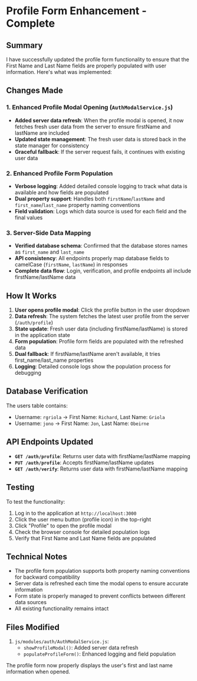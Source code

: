# Profile Form Enhancement - Complete

## Summary

I have successfully updated the profile form functionality to ensure that the First Name and Last Name fields are properly populated with user information. Here's what was implemented:

## Changes Made

### 1. Enhanced Profile Modal Opening (`AuthModalService.js`)
- **Added server data refresh**: When the profile modal is opened, it now fetches fresh user data from the server to ensure firstName and lastName are included
- **Updated state management**: The fresh user data is stored back in the state manager for consistency
- **Graceful fallback**: If the server request fails, it continues with existing user data

### 2. Enhanced Profile Form Population
- **Verbose logging**: Added detailed console logging to track what data is available and how fields are populated
- **Dual property support**: Handles both `firstName`/`lastName` and `first_name`/`last_name` property naming conventions
- **Field validation**: Logs which data source is used for each field and the final values

### 3. Server-Side Data Mapping
- **Verified database schema**: Confirmed that the database stores names as `first_name` and `last_name`
- **API consistency**: All endpoints properly map database fields to camelCase (`firstName`, `lastName`) in responses
- **Complete data flow**: Login, verification, and profile endpoints all include firstName/lastName data

## How It Works

1. **User opens profile modal**: Click the profile button in the user dropdown
2. **Data refresh**: The system fetches the latest user profile from the server (`/auth/profile`)
3. **State update**: Fresh user data (including firstName/lastName) is stored in the application state
4. **Form population**: Profile form fields are populated with the refreshed data
5. **Dual fallback**: If firstName/lastName aren't available, it tries first_name/last_name properties
6. **Logging**: Detailed console logs show the population process for debugging

## Database Verification

The users table contains:
- Username: `rgriola` → First Name: `Richard`, Last Name: `Griola`
- Username: `jono` → First Name: `Jon`, Last Name: `Obeirne`

## API Endpoints Updated

- **`GET /auth/profile`**: Returns user data with firstName/lastName mapping
- **`PUT /auth/profile`**: Accepts firstName/lastName updates
- **`GET /auth/verify`**: Returns user data with firstName/lastName mapping

## Testing

To test the functionality:
1. Log in to the application at `http://localhost:3000`
2. Click the user menu button (profile icon) in the top-right
3. Click "Profile" to open the profile modal
4. Check the browser console for detailed population logs
5. Verify that First Name and Last Name fields are populated

## Technical Notes

- The profile form population supports both property naming conventions for backward compatibility
- Server data is refreshed each time the modal opens to ensure accurate information
- Form state is properly managed to prevent conflicts between different data sources
- All existing functionality remains intact

## Files Modified

1. `js/modules/auth/AuthModalService.js`:
   - `showProfileModal()`: Added server data refresh
   - `populateProfileForm()`: Enhanced logging and field population

The profile form now properly displays the user's first and last name information when opened.
